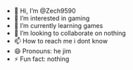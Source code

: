 - 👋 Hi, I’m @Zech9590
- 👀 I’m interested in gaming
- 🌱 I’m currently learning games
- 💞️ I’m looking to collaborate on nothing
- 📫 How to reach me i dont know
- 😄 Pronouns: he jim
- ⚡ Fun fact: nothing

<!---
Zech9590/Zech9590 is a ✨ special ✨ repository because its `README.md` (this file) appears on your GitHub profile.
You can click the Preview link to take a look at your changes. ok
--->
